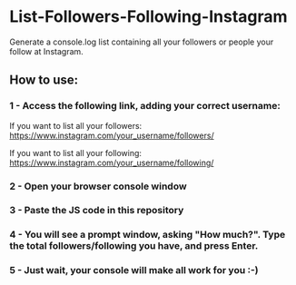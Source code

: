 # List-Followers-Following-Instagram
Generate a console.log list containing all your followers or people your follow at Instagram. 

## How to use: 
### 1 - Access the following link, adding your correct username: 


If you want to list all your followers: 
https://www.instagram.com/your_username/followers/

If you want to list all your following: 
https://www.instagram.com/your_username/following/

### 2 - Open your browser console window
### 3 - Paste the JS code in this repository
### 4 - You will see a prompt window, asking "How much?". Type the total followers/following you have, and press Enter.
### 5 - Just wait, your console will make all work for you :-)
